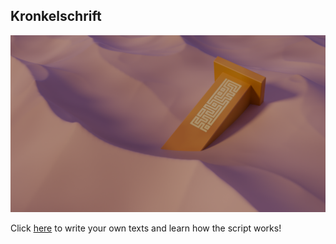 ## Kronkelschrift

![hellogithub](images/hellogithub.png)

Click [here](https://victorvoermans.github.io/kronkelschrift/) to write your own texts and learn how the script works!